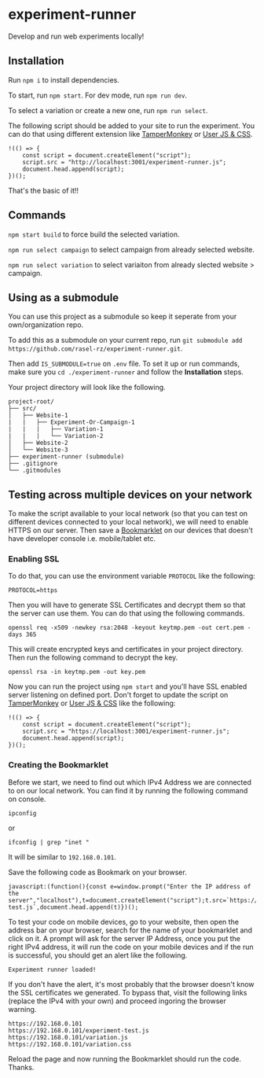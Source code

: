 # experiment-runner
Develop and run web experiments locally!

## Installation
Run `npm i` to install dependencies.

To start, run `npm start`. For dev mode, run `npm run dev`.

To select a variation or create a new one, run `npm run select`.

The following script should be added to your site to run the experiment. You can do that using different extension like [TamperMonkey](https://www.tampermonkey.net/) or [User JS & CSS](https://tenrabbits.github.io/user-js-css-docs/).

```
!(() => {
    const script = document.createElement("script");
    script.src = "http://localhost:3001/experiment-runner.js";
    document.head.append(script);
})();
```
That's the basic of it!!

## Commands
`npm start build` to force build the selected variation.

`npm run select campaign` to select campaign from already selected website.

`npm run select variation` to select variaiton from already slected website > campaign.

## Using as a submodule
You can use this project as a submodule so keep it seperate from your own/organization repo.

To add this as a submodule on your current repo, run `git submodule add https://github.com/rasel-rz/experiment-runner.git`.

Then add `IS_SUBMODULE=true` on `.env` file. To set it up or run commands, make sure you `cd ./experiment-runner` and follow the **Installation** steps.

Your project directory will look like the following.
```
project-root/
├── src/
│   ├── Website-1
|   |   ├── Experiment-Or-Campaign-1
|   |   |   ├── Variation-1
|   |   |   └── Variation-2
│   ├── Website-2
│   └── Website-3
├── experiment-runner (submodule)
├── .gitignore
└── .gitmodules
```

## Testing across multiple devices on your network
To make the script available to your local network (so that you can test on different devices connected to your local network),
we will need to enable HTTPS on our server. Then save a [Bookmarklet](https://en.wikipedia.org/wiki/Bookmarklet) on our devices that doesn't have developer console i.e. mobile/tablet etc.

### Enabling SSL
To do that, you can use the environment variable `PROTOCOL` like the following:
```
PROTOCOL=https
```
Then you will have to generate SSL Certificates and decrypt them so that the server can use them. You can do that using the following commands.
```
openssl req -x509 -newkey rsa:2048 -keyout keytmp.pem -out cert.pem -days 365
```
This will create encrypted keys and certificates in your project directory. Then run the following command to decrypt the key.
```
openssl rsa -in keytmp.pem -out key.pem
```
Now you can run the project using `npm start` and you'll have SSL enabled server listening on defined port. Don't forget to update the script on  [TamperMonkey](https://www.tampermonkey.net/) or [User JS & CSS](https://tenrabbits.github.io/user-js-css-docs/) like the following:
```
!(() => {
    const script = document.createElement("script");
    script.src = "https://localhost:3001/experiment-runner.js";
    document.head.append(script);
})();
```

### Creating the Bookmarklet
Before we start, we need to find out which IPv4 Address we are connected to on our local network. You can find it by running the following command on console.
```
ipconfig
```
or
```
ifconfig | grep "inet "
```
It will be similar to `192.168.0.101`.

Save the following code as Bookmark on your browser.
```
javascript:(function(){const e=window.prompt("Enter the IP address of the server","localhost"),t=document.createElement("script");t.src=`https://${e}:3001/experiment-test.js`,document.head.append(t)})();
```

To test your code on mobile devices, go to your website, then open the address bar on your browser, search for the name of your bookmarklet and click on it. A prompt will ask for the server IP Address, once you put the right IPv4 address, it will run the code on your mobile devices and if the run is successful, you should get an alert like the following.
```
Experiment runner loaded!
```
If you don't have the alert, it's most probably that the browser doesn't know the SSL certificates we generated. To bypass that, visit the following links (replace the IPv4 with your own) and proceed ingoring the browser warning.
```
https://192.168.0.101
https://192.168.0.101/experiment-test.js
https://192.168.0.101/variation.js
https://192.168.0.101/variation.css
```
Reload the page and now running the Bookmarklet should run the code. Thanks.
